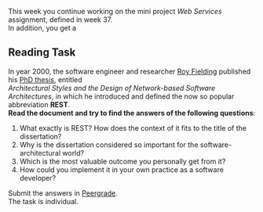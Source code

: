 This week you continue working on the mini project _Web Services_ assignment, defined in week 37.<br>
In addition, you get a

## Reading Task
In year 2000, the software engineer and researcher [Roy Fielding](https://roy.gbiv.com/) published his [PhD thesis](https://www.ics.uci.edu/~fielding/pubs/dissertation/top.htm), entitled  
_Architectural Styles and the Design of Network-based Software Architectures_, in which he introduced and defined the now so popular abbreviation  __REST__.
<br>
__Read the document and try to find the answers of the following  questions__:
1. What exactly is REST? How does the context of it fits to the title of the dissertation?
2. Why is the dissertation considered so important for the software-architectural world?
3. Which is the most valuable outcome you personally get from it? 
4. How could you implement it in your own practice as a software developer?

Submit the answers in [Peergrade](https://app.peergrade.io/teacher/courses/cad8c537-e32d-4552-b083-27aa02dfe9e6/assignments).<br>
The task is individual. 
